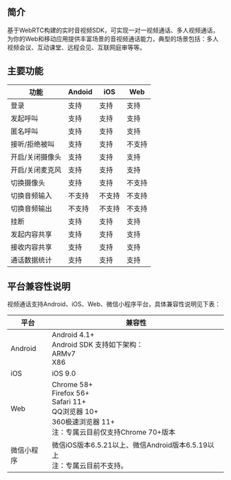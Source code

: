 ## 简介

基于WebRTC构建的实时音视频SDK，可实现一对一视频通话、多人视频通话，为你的Web和移动应用提供丰富场景的音视频通话能力，典型的场景包括：多人视频会议、互动课堂、远程会见、互联网庭审等等。

## 主要功能

| 功能            | Andoid | iOS    | Web    |
| --------------- | ------ | ------ | ------ |
| 登录            | 支持   | 支持   | 支持   |
| 发起呼叫        | 支持   | 支持   | 支持   |
| 匿名呼叫        | 支持   | 支持   | 支持   |
| 接听/拒绝被叫   | 支持   | 支持   | 不支持 |
| 开启/关闭摄像头 | 支持   | 支持   | 支持   |
| 开启/关闭麦克风 | 支持   | 支持   | 支持   |
| 切换摄像头      | 支持   | 支持   | 不支持 |
| 切换音频输入    | 不支持 | 不支持 | 不支持 |
| 切换音频输出    | 不支持 | 不支持 | 不支持 |
| 挂断            | 支持   | 支持   | 支持   |
| 发起内容共享    | 支持   | 支持   | 支持   |
| 接收内容共享    | 支持   | 支持   | 支持   |
| 通话数据统计    | 支持   | 支持   | 支持   |

## 平台兼容性说明

视频通话支持Android、iOS、Web、微信小程序平台，具体兼容性说明见下表：

| 平台       | 兼容性                                                       |
| ---------- | ------------------------------------------------------------ |
| Android    | Android 4.1+<br />Android SDK 支持如下架构：<br/>ARMv7<br/>X86 |
| iOS        | iOS 9.0                                                      |
| Web        | Chrome 58+<br />Firefox 56+<br />Safari 11+<br />QQ浏览器 10+<br />360极速浏览器 11+<br />注：专属云目前仅支持Chrome 70+版本 |
| 微信小程序 | 微信iOS版本6.5.21以上、微信Android版本6.5.19以上<br />注：专属云目前不支持。 |

